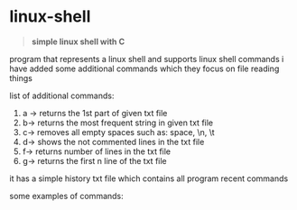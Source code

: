 # linux-shell
>**simple linux shell with C**

program that represents a linux shell and supports linux shell commands
i have added some additional commands which they focus on file reading things

list of additional commands:
1. a -> returns the 1st part of given txt file
2. b-> returns the most frequent string in given txt file
3. c-> removes all empty spaces such as: space, \n, \t
4. d-> shows the not commented lines in the txt file
5. f-> returns number of lines in the txt file
6. g-> returns the first n line of the txt file

it has a simple history txt file which contains all program recent commands

some examples of commands:
